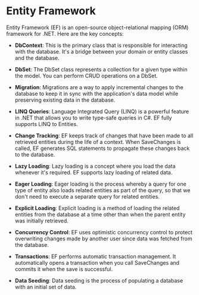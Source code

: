# Entity Framework

Entity Framework (EF) is an open-source object-relational mapping (ORM) framework for .NET. Here are the key concepts:

* **DbContext**: This is the primary class that is responsible for interacting with the database. It's a bridge between your domain or entity classes and the database.

* **DbSet**: The DbSet class represents a collection for a given type within the model. You can perform CRUD operations on a DbSet.

* **Migration**: Migrations are a way to apply incremental changes to the database to keep it in sync with the application's data model while preserving existing data in the database.

* **LINQ Queries**: Language Integrated Query (LINQ) is a powerful feature in .NET that allows you to write type-safe queries in C#. EF fully supports LINQ to Entities.

* **Change Tracking**: EF keeps track of changes that have been made to all retrieved entities during the life of a context. When SaveChanges is called, EF generates SQL statements to propagate these changes back to the database.

* **Lazy Loading**: Lazy loading is a concept where you load the data whenever it's required. EF supports lazy loading of related data.

* **Eager Loading**: Eager loading is the process whereby a query for one type of entity also loads related entities as part of the query, so that we don't need to execute a separate query for related entities.

* **Explicit Loading**: Explicit loading is a method of loading the related entities from the database at a time other than when the parent entity was initially retrieved.

* **Concurrency Control**: EF uses optimistic concurrency control to protect overwriting changes made by another user since data was fetched from the database.

* **Transactions**: EF performs automatic transaction management. It automatically opens a transaction when you call SaveChanges and commits it when the save is successful.

* **Data Seeding**: Data seeding is the process of populating a database with an initial set of data.

